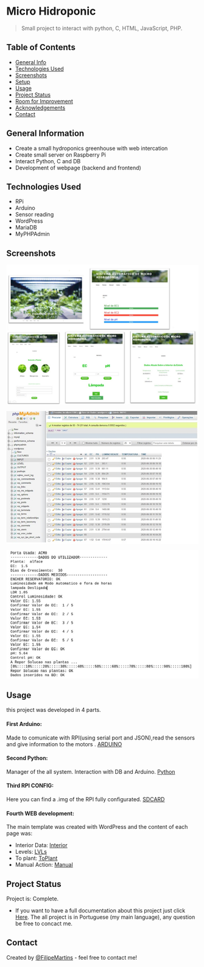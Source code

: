 # Micro Hidroponic
> Small project to interact with python, C, HTML, JavaScript, PHP.

## Table of Contents
* [General Info](#general-information)
* [Technologies Used](#technologies-used)
* [Screenshots](#screenshots)
* [Setup](#setup)
* [Usage](#usage)
* [Project Status](#project-status)
* [Room for Improvement](#room-for-improvement)
* [Acknowledgements](#acknowledgements)
* [Contact](#contact)
<!-- * [License](#license) -->


## General Information
- Create a small hydroponics greenhouse with web intercation
- Create small server on Raspberry Pi
- Interact Python, C and DB
- Development of webpage (backend and frontend)

## Technologies Used
- RPi
- Arduino
- Sensor reading
- WordPress
- MariaDB
- MyPHPAdmin


## Screenshots

<div align="center">

![screenshot1](/img/Web.jpg)

![screenshot2](/img/DB.jpg)

![screenshot2](/img/shell.jpg)

</div>



## Usage
this project was developed in 4 parts.

#### First Arduino:
Made to comunicate with RPI(using serial port and JSON),read the sensors and give information to the motors .
[ARDUINO](Arduino_Final.ino)

#### Second Python:
Manager of the all system. Interaction with DB and Arduino.
[Python](Gestor_Final.ino)

#### Third RPI CONFIG:
Here you can find a .img of the RPI fully configurated.
[SDCARD](Filipe.img)

#### Fourth WEB development:
The main template was created with WordPress and the content of each page was:
 - Interior Data: [Interior](Dados_interior.html)
 - Levels: [LVLs](NIveis.html)
 - To plant: [ToPlant](Plantar.html)
 - Manual Action: [Manual](Manual.html)

## Project Status

Project is: Complete.
* If you want to have a full documentation about this project just click [Here](FilipeMartins_RelatorioFinal.docx).
The all project is in Portuguese (my main language), any question be free to concact me.


## Contact
Created by [@FilipeMartins](https://www.linkedin.com/in/filipe-martins-541088b0/) - feel free to contact me!
